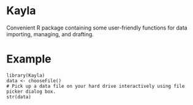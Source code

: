 # Kayla
Convenient R package containing some user-friendly functions for data importing, managing, and drafting.

# Example
```
library(Kayla)
data <- chooseFile()
# Pick up a data file on your hard drive interactively using file picker dialog box.
str(data)
```
